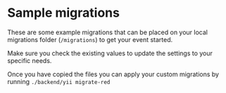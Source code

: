 # Sample migrations

These are some example migrations that can be placed on your local migrations folder (`/migrations`) to get your event started.

Make sure you check the existing values to update the settings to your specific needs.

Once you have copied the files you can apply your custom migrations by running `./backend/yii migrate-red`
